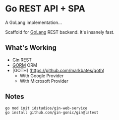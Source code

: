 # Go REST API + SPA

A GoLang implementation... 

Scaffold for [GoLang](https://go.dev) REST backend.  It's insanely fast.

## What's Working

- [Gin](https://gin-gonic.com) REST
- [GORM](https://gorm.io/) ORM 
- [GOTH] (https://github.com/markbates/goth)
    - With Google Provider
    - With Microsoft Provider


## Notes


```
go mod init idstudios/gin-web-service
go install github.com/gin-gonic/gin@latest

```
